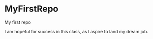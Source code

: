 # MyFirstRepo
My first repo

I am hopeful for success in this class, as I aspire to land my dream job.

